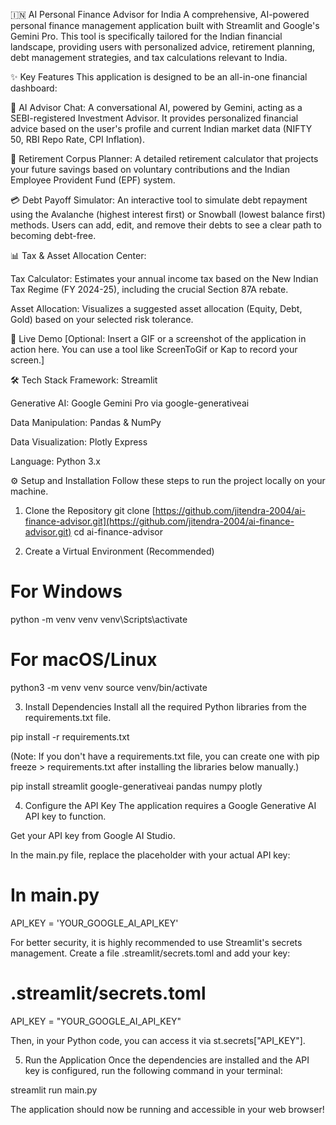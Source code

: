 🇮🇳 AI Personal Finance Advisor for India
A comprehensive, AI-powered personal finance management application built with Streamlit and Google's Gemini Pro. This tool is specifically tailored for the Indian financial landscape, providing users with personalized advice, retirement planning, debt management strategies, and tax calculations relevant to India.

✨ Key Features
This application is designed to be an all-in-one financial dashboard:

🤖 AI Advisor Chat: A conversational AI, powered by Gemini, acting as a SEBI-registered Investment Advisor. It provides personalized financial advice based on the user's profile and current Indian market data (NIFTY 50, RBI Repo Rate, CPI Inflation).

🏡 Retirement Corpus Planner: A detailed retirement calculator that projects your future savings based on voluntary contributions and the Indian Employee Provident Fund (EPF) system.

💳 Debt Payoff Simulator: An interactive tool to simulate debt repayment using the Avalanche (highest interest first) or Snowball (lowest balance first) methods. Users can add, edit, and remove their debts to see a clear path to becoming debt-free.

📊 Tax & Asset Allocation Center:

Tax Calculator: Estimates your annual income tax based on the New Indian Tax Regime (FY 2024-25), including the crucial Section 87A rebate.

Asset Allocation: Visualizes a suggested asset allocation (Equity, Debt, Gold) based on your selected risk tolerance.

🚀 Live Demo
[Optional: Insert a GIF or a screenshot of the application in action here. You can use a tool like ScreenToGif or Kap to record your screen.]

🛠️ Tech Stack
Framework: Streamlit

Generative AI: Google Gemini Pro via google-generativeai

Data Manipulation: Pandas & NumPy

Data Visualization: Plotly Express

Language: Python 3.x

⚙️ Setup and Installation
Follow these steps to run the project locally on your machine.

1. Clone the Repository
git clone [https://github.com/jitendra-2004/ai-finance-advisor.git](https://github.com/jitendra-2004/ai-finance-advisor.git)
cd ai-finance-advisor

2. Create a Virtual Environment (Recommended)
# For Windows
python -m venv venv
venv\Scripts\activate

# For macOS/Linux
python3 -m venv venv
source venv/bin/activate

3. Install Dependencies
Install all the required Python libraries from the requirements.txt file.

pip install -r requirements.txt

(Note: If you don't have a requirements.txt file, you can create one with pip freeze > requirements.txt after installing the libraries below manually.)

pip install streamlit google-generativeai pandas numpy plotly

4. Configure the API Key
The application requires a Google Generative AI API key to function.

Get your API key from Google AI Studio.

In the main.py file, replace the placeholder with your actual API key:

# In main.py
API_KEY = 'YOUR_GOOGLE_AI_API_KEY'

For better security, it is highly recommended to use Streamlit's secrets management. Create a file .streamlit/secrets.toml and add your key:

# .streamlit/secrets.toml
API_KEY = "YOUR_GOOGLE_AI_API_KEY"

Then, in your Python code, you can access it via st.secrets["API_KEY"].

5. Run the Application
Once the dependencies are installed and the API key is configured, run the following command in your terminal:

streamlit run main.py

The application should now be running and accessible in your web browser!
